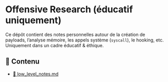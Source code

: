 # Offensive Research (éducatif uniquement)

Ce dépôt contient des notes personnelles autour de la création de payloads, l’analyse mémoire, les appels système (`syscall`), le hooking, etc.  
Uniquement dans un cadre éducatif & éthique.

## 📂 Contenu

- [🔐 low_level_notes.md](./low_level_notes.md)
